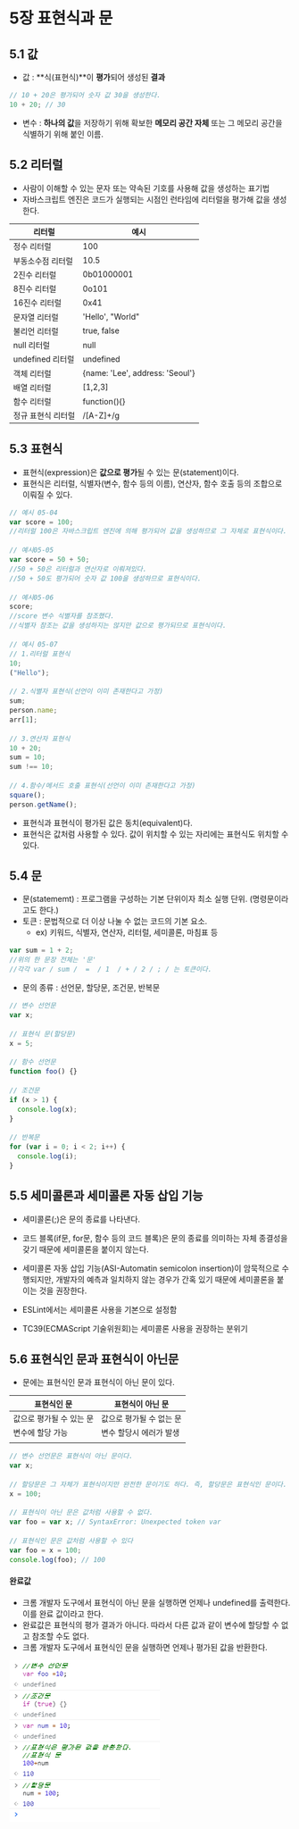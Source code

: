 # 5장 표현식과 문

## 5.1 값

- 값 : **식(표현식)**이 **평가**되어 생성된 **결과**

```javascript
// 10 + 20은 평가되어 숫자 값 30을 생성한다.
10 + 20; // 30
```

- 변수 : **하나의 값**을 저장하기 위해 확보한 **메모리 공간 자체** 또는 그 메모리 공간을 식별하기 위해 붙인 이름.

## 5.2 리터럴

- 사람이 이해할 수 있는 문자 또는 약속된 기호를 사용해 값을 생성하는 표기법
- 자바스크립트 엔진은 코드가 실행되는 시점인 런타임에 리터럴을 평가해 값을 생성한다.

| 리터럴             | 예시                            |
| ------------------ | ------------------------------- |
| 정수 리터럴        | 100                             |
| 부동소수점 리터럴  | 10.5                            |
| 2진수 리터럴       | 0b01000001                      |
| 8진수 리터럴       | 0o101                           |
| 16진수 리터럴      | 0x41                            |
| 문자열 리터럴      | 'Hello', "World"                |
| 불리언 리터럴      | true, false                     |
| null 리터럴        | null                            |
| undefined 리터럴   | undefined                       |
| 객체 리터럴        | {name: 'Lee', address: 'Seoul'} |
| 배열 리터럴        | [1,2,3]                         |
| 함수 리터럴        | function(){}                    |
| 정규 표현식 리터럴 | /[A-Z]+/g                       |

## 5.3 표현식

- 표현식(expression)은 **값으로 평가**될 수 있는 문(statement)이다.
- 표현식은 리터럴, 식별자(변수, 함수 등의 이름), 연산자, 함수 호출 등의 조합으로 이뤄질 수 있다.

```javascript
// 예시 05-04
var score = 100;
//리터럴 100은 자바스크립트 엔진에 의해 평가되어 값을 생성하므로 그 자체로 표현식이다.

// 예시05-05
var score = 50 + 50;
//50 + 50은 리터럴과 연산자로 이뤄져있다.
//50 + 50도 평가되어 숫자 값 100을 생성하므로 표현식이다.

// 예시05-06
score;
//score 변수 식별자를 참조했다.
//식별자 참조는 값을 생성하지는 않지만 값으로 평가되므로 표현식이다.

// 예시 05-07
// 1.리터럴 표현식
10;
("Hello");

// 2.식별자 표현식(선언이 이미 존재한다고 가정)
sum;
person.name;
arr[1];

// 3.연산자 표현식
10 + 20;
sum = 10;
sum !== 10;

// 4.함수/메서드 호출 표현식(선언이 이미 존재한다고 가정)
square();
person.getName();
```

- 표현식과 표현식이 평가된 값은 동치(equivalent)다.
- 표현식은 값처럼 사용할 수 있다. 값이 위치할 수 있는 자리에는 표현식도 위치할 수 있다.

## 5.4 문

- 문(statememt) : 프로그램을 구성하는 기본 단위이자 최소 실행 단위. (명령문이라고도 한다.)
- 토큰 : 문법적으로 더 이상 나눌 수 없는 코드의 기본 요소.
  - ex) 키워드, 식별자, 연산자, 리터럴, 세미콜론, 마침표 등

```javascript
var sum = 1 + 2;
//위의 한 문장 전체는 '문'
//각각 var / sum /  =  / 1  / + / 2 / ; / 는 토큰이다.
```

- 문의 종류 : 선언문, 할당문, 조건문, 반복문

```javascript
// 변수 선언문
var x;

// 표현식 문(할당문)
x = 5;

// 함수 선언문
function foo() {}

// 조건문
if (x > 1) {
  console.log(x);
}

// 반복문
for (var i = 0; i < 2; i++) {
  console.log(i);
}
```

## 5.5 세미콜론과 세미콜론 자동 삽입 기능

- 세미콜론(;)은 문의 종료를 나타낸다.
- 코드 블록(if문, for문, 함수 등의 코드 블록)은 문의 종료를 의미하는 자체 종결성을 갖기 때문에 세미콜론을 붙이지 않는다.

- 세미콜론 자동 삽입 기능(ASI-Automatin semicolon insertion)이 암묵적으로 수행되지만, 개발자의 예측과 일치하지 않는 경우가 간혹 있기 때문에 세미콜론을 붙이는 것을 권장한다.

- ESLint에서는 세미콜론 사용을 기본으로 설정함
- TC39(ECMAScript 기술위원회)는 세미콜론 사용을 권장하는 분위기

## 5.6 표현식인 문과 표현식이 아닌문

- 문에는 표현식인 문과 표현식이 아닌 문이 있다.

| 표현식인 문              | 표현식이 아닌 문         |
| ------------------------ | ------------------------ |
| 값으로 평가될 수 있는 문 | 값으로 평가될 수 없는 문 |
| 변수에 할당 가능         | 변수 할당시 에러가 발생  |
|                          |                          |

```javascript
// 변수 선언문은 표현식이 아닌 문이다.
var x;

// 할당문은 그 자체가 표현식이지만 완전한 문이기도 하다. 즉, 할당문은 표현식인 문이다.
x = 100;

// 표현식이 아닌 문은 값처럼 사용할 수 없다.
var foo = var x; // SyntaxError: Unexpected token var

// 표현식인 문은 값처럼 사용할 수 있다
var foo = x = 100;
console.log(foo); // 100
```

#### 완료값

- 크롬 개발자 도구에서 표현식이 아닌 문을 실행하면 언제나 undefined를 출력한다. 이를 완료 값이라고 한다.
- 완료값은 표현식의 평가 결과가 아니다. 따라서 다른 값과 같이 변수에 할당할 수 없고 참조할 수도 없다.
- 크롬 개발자 도구에서 표현식인 문을 실행하면 언제나 평가된 값을 반환한다.

![image-20211002062333737](img/README/image-20211002062333737.png)
